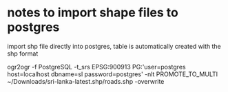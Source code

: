 # notes to import shape files to postgres

import shp file directly into postgres, table is automatically created with the shp format

ogr2ogr -f PostgreSQL -t_srs EPSG:900913 PG:'user=postgres host=localhost dbname=sl password=postgres' -nlt PROMOTE_TO_MULTI ~/Downloads/sri-lanka-latest.shp/roads.shp -overwrite

